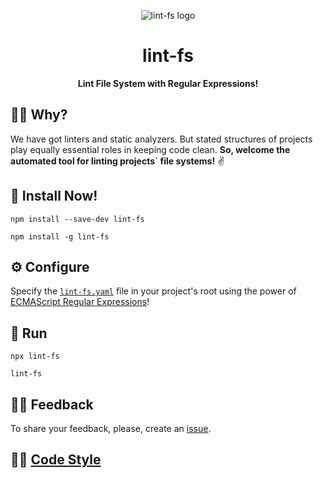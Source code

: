 <div align="center">

![lint-fs logo](https://emojipedia-us.s3.dualstack.us-west-1.amazonaws.com/thumbs/240/apple/325/triangular-ruler_1f4d0.png)

# lint-fs

**Lint File System with Regular Expressions!**
</div>

## 🙋🏼  Why?
We have got linters and static analyzers. But stated structures of projects play equally essential roles in keeping code clean. **So, welcome the automated tool for linting projects` file systems!** ✌️

## 📀 Install Now!
```
npm install --save-dev lint-fs
```
```
npm install -g lint-fs
```

## ⚙️  Configure
Specify the [`lint-fs.yaml`](lint-fs.yaml) file in your project's root using the power of [ECMAScript Regular Expressions](https://regex101.com/)!

## 🚀 Run
```
npx lint-fs
```
```
lint-fs
```

## 🤝🏼 Feedback
To share your feedback, please, create an [issue](https://github.com/eshekak/lint-fs/issues).

## 💅🏻 [Code Style](./CODE_STYLE.md)
